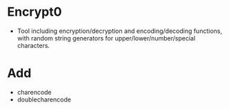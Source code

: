 # Encrypt0

- Tool including encryption/decryption and encoding/decoding functions, with random string generators for upper/lower/number/special characters.

# Add
- charencode
- doublecharencode
